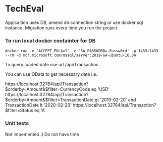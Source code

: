 # TechEval

Applcaition uses DB, amend db connection string or use docker sql instance.
Migration runs every time you run the project.
### To run local docker containter for DB 
```
docker run -e 'ACCEPT_EULA=Y' -e 'SA_PASSWORD=.Passw0rd' -p 1433:1433 --rm -d mcr.microsoft.com/mssql/server:2019-GA-ubuntu-16.04
```

To query loaded date use url /api/Transaction .

You can use OData to get necessary data i.e.:

https://localhost:32784/api/Transaction?$orderby=Amount&$filter=CurrencyCode eq 'USD'
https://localhost:32784/api/Transaction?$orderby=Amount&$filter=TransactionDate gt '2019-02-20' and TransactionDate lt '2020-02-20'
https://localhost:32784/api/Transaction?$filter=Status eq 'A'

### Unit tests
Not impemented :( Do not have time


